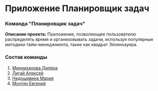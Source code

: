 ﻿# Приложение Планировщик задач

### Команда "Планировщик задач"

**Описание проекта:** Приложение, позволяющее пользователю распределять время и организовывать задачи, используя популярные методики тайм-менеджмента, такие как квадрат Эйзенхауера.

### Состав команды
1. [Минниханова Диляра](https://github.com/MinnDi)
2. [Лигай Алексей](https://github.com/aligai27)
3. [Недошивина Мария](https://github.com/maria2408)
4. [Мунтян Евгений]()

